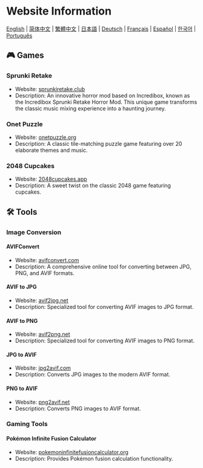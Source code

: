 # Website Information

[English](./README.md) | [简体中文](./README_CN.md) | [繁體中文](./README_TW.md) | [日本語](./README_JP.md) | [Deutsch](./README_DE.md) | [Français](./README_FR.md) | [Español](./README_ES.md) | [한국어](./README_KR.md) | [Português](./README_PT.md)

## 🎮 Games

### Sprunki Retake

- Website: [sprunkiretake.club](https://sprunkiretake.club?utm_source=github)
- Description: An innovative horror mod based on Incredibox, known as the Incredibox Sprunki Retake Horror Mod. This unique game transforms the classic music mixing experience into a haunting journey.

### Onet Puzzle

- Website: [onetpuzzle.org](https://onetpuzzle.org?utm_source=github)
- Description: A classic tile-matching puzzle game featuring over 20 elaborate themes and music.

### 2048 Cupcakes

- Website: [2048cupcakes.app](https://2048cupcakes.app?utm_source=github)
- Description: A sweet twist on the classic 2048 game featuring cupcakes.

## 🛠️ Tools

### Image Conversion

#### AVIFConvert

- Website: [avifconvert.com](https://avifconvert.com?utm_source=github)
- Description: A comprehensive online tool for converting between JPG, PNG, and AVIF formats.

#### AVIF to JPG

- Website: [avif2jpg.net](https://avif2jpg.net?utm_source=github)
- Description: Specialized tool for converting AVIF images to JPG format.

#### AVIF to PNG

- Website: [avif2png.net](https://avif2png.net?utm_source=github)
- Description: Specialized tool for converting AVIF images to PNG format.

#### JPG to AVIF

- Website: [jpg2avif.com](https://jpg2avif.com?utm_source=github)
- Description: Converts JPG images to the modern AVIF format.

#### PNG to AVIF

- Website: [png2avif.net](https://png2avif.net?utm_source=github)
- Description: Converts PNG images to AVIF format.

### Gaming Tools

#### Pokémon Infinite Fusion Calculator

- Website: [pokemoninfinitefusioncalculator.org](https://pokemoninfinitefusioncalculator.org?utm_source=github)
- Description: Provides Pokémon fusion calculation functionality.
